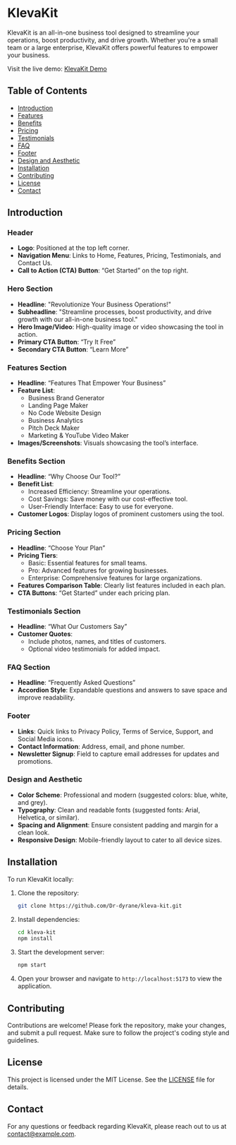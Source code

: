 # KlevaKit

KlevaKit is an all-in-one business tool designed to streamline your operations, boost productivity, and drive growth. Whether you're a small team or a large enterprise, KlevaKit offers powerful features to empower your business.

Visit the live demo: [KlevaKit Demo](https://klevakit.vercel.app/)

## Table of Contents

- [Introduction](#introduction)
- [Features](#features)
- [Benefits](#benefits)
- [Pricing](#pricing)
- [Testimonials](#testimonials)
- [FAQ](#faq)
- [Footer](#footer)
- [Design and Aesthetic](#design-and-aesthetic)
- [Installation](#installation)
- [Contributing](#contributing)
- [License](#license)
- [Contact](#contact)

## Introduction

### Header

- **Logo**: Positioned at the top left corner.
- **Navigation Menu**: Links to Home, Features, Pricing, Testimonials, and Contact Us.
- **Call to Action (CTA) Button**: “Get Started” on the top right.

### Hero Section

- **Headline**: "Revolutionize Your Business Operations!"
- **Subheadline**: "Streamline processes, boost productivity, and drive growth with our all-in-one business tool."
- **Hero Image/Video**: High-quality image or video showcasing the tool in action.
- **Primary CTA Button**: “Try It Free”
- **Secondary CTA Button**: “Learn More”

### Features Section

- **Headline**: “Features That Empower Your Business”
- **Feature List**:
  - Business Brand Generator
  - Landing Page Maker
  - No Code Website Design
  - Business Analytics
  - Pitch Deck Maker
  - Marketing & YouTube Video Maker
- **Images/Screenshots**: Visuals showcasing the tool’s interface.

### Benefits Section

- **Headline**: “Why Choose Our Tool?”
- **Benefit List**:
  - Increased Efficiency: Streamline your operations.
  - Cost Savings: Save money with our cost-effective tool.
  - User-Friendly Interface: Easy to use for everyone.
- **Customer Logos**: Display logos of prominent customers using the tool.

### Pricing Section

- **Headline**: “Choose Your Plan”
- **Pricing Tiers**:
  - Basic: Essential features for small teams.
  - Pro: Advanced features for growing businesses.
  - Enterprise: Comprehensive features for large organizations.
- **Features Comparison Table**: Clearly list features included in each plan.
- **CTA Buttons**: “Get Started” under each pricing plan.

### Testimonials Section

- **Headline**: “What Our Customers Say”
- **Customer Quotes**:
  - Include photos, names, and titles of customers.
  - Optional video testimonials for added impact.

### FAQ Section

- **Headline**: “Frequently Asked Questions”
- **Accordion Style**: Expandable questions and answers to save space and improve readability.

### Footer

- **Links**: Quick links to Privacy Policy, Terms of Service, Support, and Social Media icons.
- **Contact Information**: Address, email, and phone number.
- **Newsletter Signup**: Field to capture email addresses for updates and promotions.

### Design and Aesthetic

- **Color Scheme**: Professional and modern (suggested colors: blue, white, and grey).
- **Typography**: Clean and readable fonts (suggested fonts: Arial, Helvetica, or similar).
- **Spacing and Alignment**: Ensure consistent padding and margin for a clean look.
- **Responsive Design**: Mobile-friendly layout to cater to all device sizes.

## Installation

To run KlevaKit locally:

1. Clone the repository:
   ```bash
   git clone https://github.com/Dr-dyrane/kleva-kit.git
   ```
2. Install dependencies:
   ```bash
   cd kleva-kit
   npm install
   ```
3. Start the development server:
   ```bash
   npm start
   ```
4. Open your browser and navigate to `http://localhost:5173` to view the application.

## Contributing

Contributions are welcome! Please fork the repository, make your changes, and submit a pull request. Make sure to follow the project's coding style and guidelines.

## License

This project is licensed under the MIT License. See the [LICENSE](./) file for details.

## Contact

For any questions or feedback regarding KlevaKit, please reach out to us at contact@example.com.